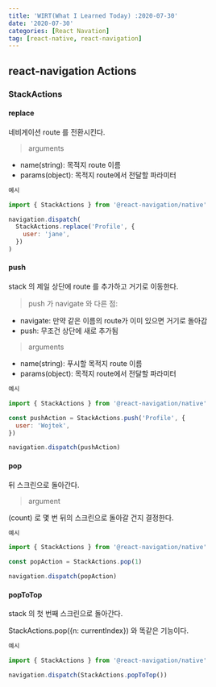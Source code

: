 ```yaml
---
title: 'WIRT(What I Learned Today) :2020-07-30'
date: '2020-07-30'
categories: [React Navation]
tag: [react-native, react-navigation]
---
```


## react-navigation Actions

### StackActions

#### replace

네비게이션 route 를 전환시킨다.

> arguments

- name(string): 목적지 route 이름
- params(object): 목적지 route에서 전달할 파라미터

```javascript
예시

import { StackActions } from '@react-navigation/native'

navigation.dispatch(
  StackActions.replace('Profile', {
    user: 'jane',
  })
)
```

#### push

stack 의 제일 상단에 route 를 추가하고 거기로 이동한다.

> push 가 navigate 와 다른 점:

- navigate: 만약 같은 이름의 route가 이미 있으면 거기로 돌아감
- push: 무조건 상단에 새로 추가됨

> arguments

- name(string): 푸시할 목적지 route 이름
- params(object): 목적지 route에서 전달할 파라미터

```javascript
예시

import { StackActions } from '@react-navigation/native'

const pushAction = StackActions.push('Profile', {
  user: 'Wojtek',
})

navigation.dispatch(pushAction)
```

#### pop

뒤 스크린으로 돌아간다.

> argument

(count) 로 몇 번 뒤의 스크린으로 돌아갈 건지 결정한다.

```javascript
예시

import { StackActions } from '@react-navigation/native'

const popAction = StackActions.pop(1)

navigation.dispatch(popAction)
```

#### popToTop

stack 의 첫 번째 스크린으로 돌아간다.

StackActions.pop({n: currentIndex}) 와 똑같은 기능이다.

```javascript
예시

import { StackActions } from '@react-navigation/native'

navigation.dispatch(StackActions.popToTop())
```
